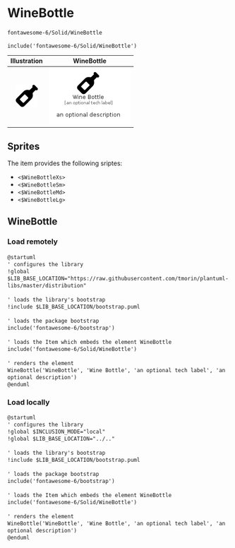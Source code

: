 # WineBottle


```text
fontawesome-6/Solid/WineBottle
```

```text
include('fontawesome-6/Solid/WineBottle')
```



| Illustration | WineBottle |
| :---: | :---: |
| ![illustration for Illustration](../../fontawesome-6/Solid/WineBottle.png) | ![illustration for WineBottle](../../fontawesome-6/Solid/WineBottle.Local.png) |



## Sprites
The item provides the following sriptes:

- `<$WineBottleXs>`
- `<$WineBottleSm>`
- `<$WineBottleMd>`
- `<$WineBottleLg>`





## WineBottle

### Load remotely
```plantuml
@startuml
' configures the library
!global $LIB_BASE_LOCATION="https://raw.githubusercontent.com/tmorin/plantuml-libs/master/distribution"

' loads the library's bootstrap
!include $LIB_BASE_LOCATION/bootstrap.puml

' loads the package bootstrap
include('fontawesome-6/bootstrap')

' loads the Item which embeds the element WineBottle
include('fontawesome-6/Solid/WineBottle')

' renders the element
WineBottle('WineBottle', 'Wine Bottle', 'an optional tech label', 'an optional description')
@enduml
```

### Load locally
```plantuml
@startuml
' configures the library
!global $INCLUSION_MODE="local"
!global $LIB_BASE_LOCATION="../.."

' loads the library's bootstrap
!include $LIB_BASE_LOCATION/bootstrap.puml

' loads the package bootstrap
include('fontawesome-6/bootstrap')

' loads the Item which embeds the element WineBottle
include('fontawesome-6/Solid/WineBottle')

' renders the element
WineBottle('WineBottle', 'Wine Bottle', 'an optional tech label', 'an optional description')
@enduml
```

